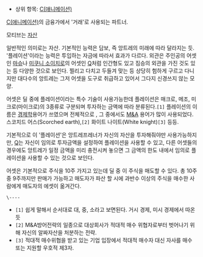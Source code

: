   * 상위 항목: [C(애니메이션)](C%28%EC%95%A0%EB%8B%88%EB%A9%94%EC%9D%B4%EC%85%98%29.md)  

[C(애니메이션)](C%28%EC%95%A0%EB%8B%88%EB%A9%94%EC%9D%B4%EC%85%98%29.md)의 금융가에서
'거래'로 사용되는 파트너.

모티브는 [자산](%EC%9E%90%EC%82%B0.md)

일반적인 의미로는 자산. 기본적인 능력은 담보, 즉 앙트레의 미래에 따라 달라지는 듯. '플레이션'이라는 능력은 투입하는 자금에 따라서
효과가 다르다. 외관은 주인공의 어셋인 [마슈](%EB%A7%88%EC%8A%88.md)나 [미쿠니 소이치로](%EB%AF%B8%EC%BF%A0%EB%8B%88%20%EC%86%8C%EC%9D%B4%EC%B9%98%EB%A1%9C.md)의 어셋인
[Q](Q.md)처럼 인간형도 있고 짐승의 외관을 가진 것도 있는 등 다양한 것으로 보인다. 찔리고 다치고 두들겨 맞는 등 상당히
험하게 구르고 다니지만 대다수의 앙트레는 그저 어셋을 도구로 취급하고 있어서 그다지 신경쓰지 않는 모양.

어셋은 딜 중에 플레이션이라는 특수 기술이 사용가능한데 플레이션은 매크로, 메조, 미크로(마이크로)의 3종류로 구분되며 투자하는 금액에 따라
분류된다.`[1]` 플레이션의 이름은 [경제학](%EA%B2%BD%EC%A0%9C%ED%95%99.md)용어가 쓰였으며 전체적으로 ,
그 중에서도 [M&A](M%26A.md) 용어가 많이 사용되었다. 스코치드 어스(Scorched earth),`[2]` 화이트
나이트(White knight)`[3]` 등등.

기본적으로 이 '플레이션'은 앙트레프레너가 자신의 자산을 투자해줘야만 사용가능하지만, [Q](Q.md)는 자신이 임의로 투자금액을
설정하여 플레이션을 사용할 수 있고, 다른 어셋들의 경우에도 앙트레가 일정 금액을 미리 충전시켜 놓으면 그 금액의 한도 내에서 임의로
플레이션을 사용할 수 있는 것으로 보인다.

어셋은 기본적으로 주식을 10주 가지고 있는데 딜 중 이 주식을 매도할 수 있다. 총 10주 중 9주까지만 판매가 가능하고 매도자가 파산 할
시에 과반수 이상의 주식을 매수한 사람에게 매도자의 에셋이 옮겨간다.

`\----`

  * `[1]` 쉽게 말해서 순서대로 대, 중, 소라고 보면된다. 거시 경제, 미시 경제에서 따온 듯
  * `[2]` M&A방어전략의 일종으로 대상회사가 적대적 매수 위협자로부터 벗어나기 위해 자신의 알짜자산을 처분하는 전략.
  * `[3]` 적대적 매수위협을 받고 있는 기업 입장에서 적대적 매수자 대신 자사를 매수 또는 지원할 우호적 제3자.

